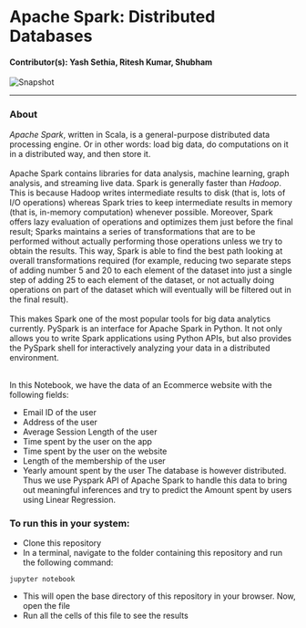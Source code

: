 # Apache Spark: Distributed Databases
#### Contributor(s): Yash Sethia, Ritesh Kumar, Shubham
![Snapshot](https://www.edureka.co/blog/wp-content/uploads/2018/09/Picture5-2.png)

----------
### About

*Apache Spark*, written in Scala, is a general-purpose distributed data processing engine. Or in other words: load big data, do computations on it in a distributed way, and then store it. <br/> <br/>
Apache Spark contains libraries for data analysis, machine learning, graph analysis, and streaming live data. Spark is generally faster than *Hadoop*. 
This is because Hadoop writes intermediate results to disk (that is, lots of I/O operations) whereas Spark tries to keep intermediate results in memory 
(that is, in-memory computation) whenever possible. Moreover, Spark offers lazy evaluation of operations and optimizes them just before the final result; 
Sparks maintains a series of transformations that are to be performed without actually performing those operations unless we try to obtain the results. 
This way, Spark is able to find the best path looking at overall transformations required (for example, reducing two separate steps of adding number 5 and
20 to each element of the dataset into just a single step of adding 25 to each element of the dataset, or not actually doing operations on part of the dataset
which will eventually will be filtered out in the final result). 
<br/><br/>
This makes Spark one of the most popular tools for big data analytics currently.
PySpark is an interface for Apache Spark in Python. It not only allows you to write Spark applications using Python APIs, but also provides the PySpark shell for interactively analyzing your data in a distributed environment.<br/><br/>

In this Notebook, we have the data of an Ecommerce website with the following fields:
- Email ID of the user
- Address of the user
- Average Session Length of the user
- Time spent by the user on the app
- Time spent by the user on the website
- Length of the membership of the user
- Yearly amount spent by the user
The database is however distributed. Thus we use Pyspark API of Apache Spark to handle this data to bring out meaningful inferences and try to predict the Amount spent by users using Linear Regression.

### To run this in your system:
- Clone this repository
- In a terminal, navigate to the folder containing this repository and run the following command:
```
jupyter notebook
```
- This will open the base directory of this repository in your browser. Now, open the   file
- Run all the cells of this file to see the results

